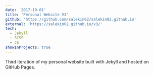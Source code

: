 ```yaml
---
date: '2017-10-01'
title: 'Personal Website V3'
github: 'https://github.com/salekin02/salekin02.github.io'
external: 'https://salekin02.github.io/v3/'
tech:
  - Jekyll
  - SCSS
  - JS
showInProjects: true
---
```


Third iteration of my personal website built with Jekyll and hosted on GitHub Pages.
